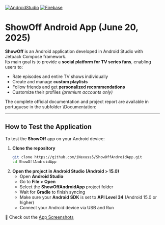 [![AndroidStudio](https://img.shields.io/badge/Android-15.0-green.svg)](https://developer.android.com/)
[![Firebase](https://img.shields.io/badge/Backend-Google_Firebase-orange.svg)](https://firebase.google.com/)

# ShowOff Android App (June 20, 2025)

**ShowOff** is an Android application developed in Android Studio with Jetpack Compose framework.  
Its main goal is to provide a **social platform for TV series fans**, enabling users to:

- Rate episodes and entire TV shows individually  
- Create and manage **custom playlists**  
- Follow friends and get **personalized recommendations**  
- Customize their profiles *(premium accounts only)*  

The complete official documentation and project report are available in portuguese in the subfolder \Documentation:  

---

## How to Test the Application

To test the **ShowOff** app on your Android device:

1. **Clone the repository**  
   ```bash
   git clone https://github.com/iNexuss5/ShowOffAndroidApp.git
   cd ShowOffAndroidApp
2. **Open the project in Android Studio (Android > 15.0)**  
   - Open **Android Studio**  
   - Go to **File > Open**  
   - Select the **ShowOffAndroidApp** project folder  
   - Wait for **Gradle** to finish syncing  
   - Make sure your **Android SDK** is set to **API Level 34** (Android 15.0 or higher)
   - Connect your Android device via USB and Run
  
     
📸 Check out the [App Screenshots](/Documentation/screenshots/screenshots.md)
